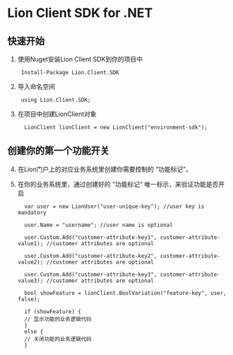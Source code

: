 ﻿Lion Client SDK for .NET 
===========================



快速开始
-----------

1. 使用Nuget安装Lion Client SDK到你的项目中

        Install-Package Lion.Client.SDK

2. 导入命名空间

        using Lion.Client.SDK;

3. 在项目中创建LionClient对象

         LionClient lionClient = new LionClient("environment-sdk");

创建你的第一个功能开关
-----------------------

4. 在Lion门户上的对应业务系统里创建你需要控制的 “功能标记”。
5. 在你的业务系统里，通过创建好的 ”功能标记“ 唯一标示，来验证功能是否开启

         var user = new LionUser("user-unique-key"); //user key is mandatory

         user.Name = "username"; //user name is optional

         user.Custom.Add("customer-attribute-key1", customer-attribute-value1); //customer attributes are optional

         user.Custom.Add("customer-attribute-key2", customer-attribute-value2); //customer attributes are optional

         user.Custom.Add("customer-attribute-key3", customer-attribute-value3); //customer attributes are optional

         bool showFeature = lionClient.BoolVariation("feature-key", user, false);

         if (showFeature) {
         // 显示功能的业务逻辑代码
         }
         else {
         // 关闭功能的业务逻辑代码
         }

